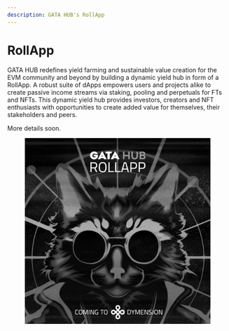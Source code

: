 ```yaml
---
description: GATA HUB's RollApp
---
```


# RollApp

GATA HUB redefines yield farming and sustainable value creation for the EVM community and beyond by building a dynamic yield hub in form of a RollApp. A robust suite of dApps empowers users and projects alike to create passive income streams via staking, pooling and perpetuals for FTs and NFTs. This dynamic yield hub provides investors, creators and NFT enthusiasts with opportunities to create added value for themselves, their stakeholders and peers.



More details soon.

<figure><img src="../.gitbook/assets/gata-hub-roll-app-teaser.jpg" alt=""><figcaption></figcaption></figure>
